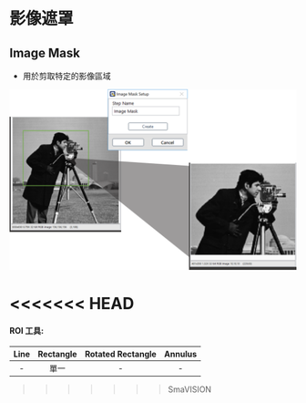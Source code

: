 # 影像遮罩

## Image Mask

* 用於剪取特定的影像區域

![](../../../.gitbook/assets/tu-pian-38.png)

<<<<<<< HEAD
=======
#### ROI 工具:

|              Line              |         Rectangle         | Rotated Rectangle |        Annulus        |
| :---: | :---: | :---: | :---: |
| - | 單一 | - | - |

 

>>>>>>> SmaVISION
